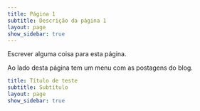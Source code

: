 ```yaml
---
title: Página 1
subtitle: Descrição da página 1
layout: page
show_sidebar: true
---
```


Escrever alguma coisa para esta página.

Ao lado desta página tem um menu com as postagens do blog.

```yml
title: Título de teste
subtitle: Subtítulo
layout: page
show_sidebar: true
```